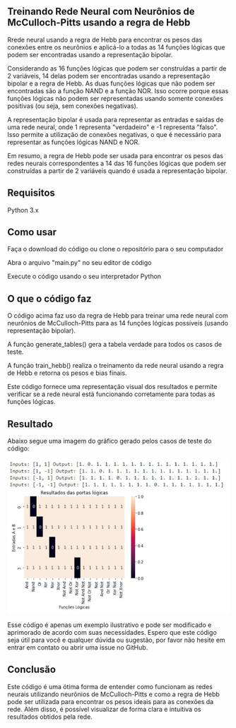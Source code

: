 ## Treinando Rede Neural com Neurônios de McCulloch-Pitts usando a regra de Hebb 
Rrede neural usando a regra de Hebb para encontrar os pesos das conexões entre os neurônios e aplicá-lo a todas as 14 funções lógicas que podem ser encontradas usando a representação bipolar.

Considerando as 16 funções lógicas que podem ser construídas a partir de 2 variáveis, 14 delas podem ser encontradas usando a representação bipolar e a regra de Hebb. As duas funções lógicas que não podem ser encontradas são a função NAND e a função NOR. Isso ocorre porque essas funções lógicas não podem ser representadas usando somente conexões positivas (ou seja, sem conexões negativas).

A representação bipolar é usada para representar as entradas e saídas de uma rede neural, onde 1 representa "verdadeiro" e -1 representa "falso". Isso permite a utilização de conexões negativas, o que é necessário para representar as funções lógicas NAND e NOR.

Em resumo, a regra de Hebb pode ser usada para encontrar os pesos das redes neurais correspondentes a 14 das 16 funções lógicas que podem ser construídas a partir de 2 variáveis quando é usada a representação bipolar.

## Requisitos
Python 3.x

## Como usar

Faça o download do código ou clone o repositório para o seu computador

Abra o arquivo "main.py" no seu editor de código

Execute o código usando o seu interpretador Python

## O que o código faz

O código acima faz uso da regra de Hebb para treinar uma rede neural com neurônios de McCulloch-Pitts para as 14 funções lógicas possíveis (usando representação bipolar).

A função generate_tables() gera a tabela verdade para todos os casos de teste.

A função train_hebb() realiza o treinamento da rede neural usando a regra de Hebb e retorna os pesos e bias finais.

Este código fornece uma representação visual dos resultados e permite verificar se a rede neural está funcionando corretamente para todas as funções lógicas.
    

## Resultado

Abaixo segue uma imagem do gráfico gerado pelos casos de teste do código:

![alt text](https://github.com/marcus1298/MachineLearningBasics/blob/main/03%20-%20Training%20neurons%20using%20Hebb's%20Rule/3Resultado.jpg)

Esse código é apenas um exemplo ilustrativo e pode ser modificado e aprimorado de acordo com suas necessidades. 
Espero que este código seja útil para você e qualquer dúvida ou sugestão, por favor não hesite em entrar em contato ou abrir uma issue no GitHub.

## Conclusão

Este código é uma ótima forma de entender como funcionam as redes neurais utilizando neurônios de McCulloch-Pitts e como a regra de Hebb pode ser utilizada para encontrar os pesos ideais para as conexões da rede. Além disso, é possível visualizar de forma clara e intuitiva os resultados obtidos pela rede.
